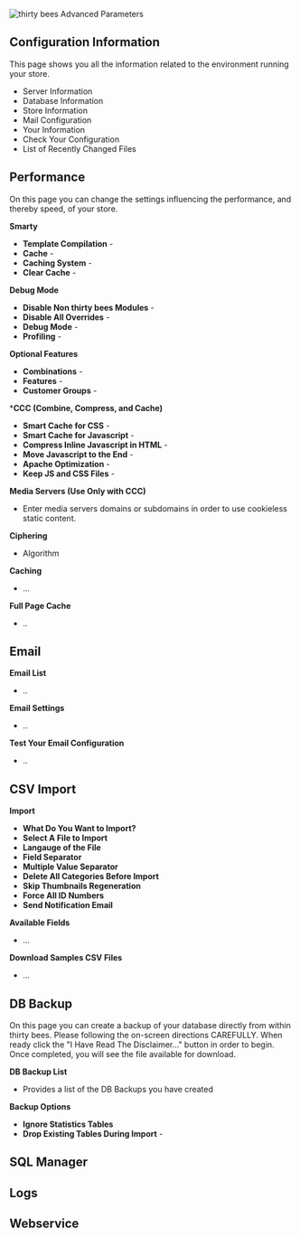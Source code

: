 ![thirty bees Advanced Parameters]({{baseurl}}/thirtybees/images/merchants-guide/advanced-parameters.jpg  "thirty bees Advanced Parameters")

## Configuration Information

This page shows you all the information related to the environment running your store.

- Server Information
- Database Information
- Store Information
- Mail Configuration
- Your Information
- Check Your Configuration
- List of Recently Changed Files

## Performance

On this page you can change the settings influencing the performance, and thereby speed, of your store.

**Smarty**

- **Template Compilation** - 
- **Cache** - 
- **Caching System** - 
- **Clear Cache** - 

**Debug Mode**

- **Disable Non thirty bees Modules** - 
- **Disable All Overrides** - 
- **Debug Mode** - 
- **Profiling** - 

**Optional Features**

- **Combinations** - 
- **Features** - 
- **Customer Groups** - 

***CCC (Combine, Compress, and Cache)**

- **Smart Cache for CSS** - 
- **Smart Cache for Javascript** - 
- **Compress Inline Javascript in HTML** - 
- **Move Javascript to the End** - 
- **Apache Optimization** - 
- **Keep JS and CSS Files** - 

**Media Servers (Use Only with CCC)** 

- Enter media servers domains or subdomains in order to use cookieless static content.

**Ciphering**

- Algorithm

**Caching**

- ...

**Full Page Cache** 

- ..

## Email

**Email List**

- ..

**Email Settings**

- ..

**Test Your Email Configuration**

- ..

## CSV Import

**Import**

- **What Do You Want to Import?**
- **Select A File to Import**
- **Langauge of the File**
- **Field Separator**
- **Multiple Value Separator**
- **Delete All Categories Before Import**
- **Skip Thumbnails Regeneration**
- **Force All ID Numbers**
- **Send Notification Email**

**Available Fields**

- ...

**Download Samples CSV Files**

- ...

## DB Backup

On this page you can create a backup of your database directly from within thirty bees.  Please following the on-screen directions CAREFULLY.  When ready click the "I Have Read The Disclaimer..." button in order to begin.  Once completed, you will see the file available for download.

**DB Backup List**

- Provides a list of the DB Backups you have created

**Backup Options**

- **Ignore Statistics Tables**
- **Drop Existing Tables During Import** - 

## SQL Manager

## Logs

## Webservice
